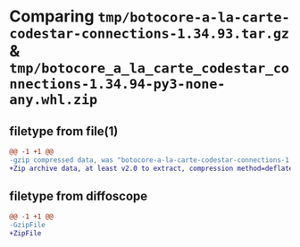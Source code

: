 # Comparing `tmp/botocore-a-la-carte-codestar-connections-1.34.93.tar.gz` & `tmp/botocore_a_la_carte_codestar_connections-1.34.94-py3-none-any.whl.zip`

## filetype from file(1)

```diff
@@ -1 +1 @@
-gzip compressed data, was "botocore-a-la-carte-codestar-connections-1.34.93.tar", last modified: Sat Apr 27 01:00:41 2024, max compression
+Zip archive data, at least v2.0 to extract, compression method=deflate
```

## filetype from diffoscope

```diff
@@ -1 +1 @@
-GzipFile
+ZipFile
```


